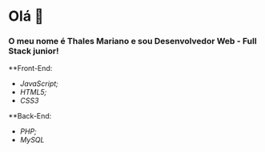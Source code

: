# Olá 👋

<!--
**ThalezJs/ThalezJs** is a ✨ _special_ ✨ repository because its `README.md` (this file) appears on your GitHub profile.

Here are some ideas to get you started:

- 🔭 I’m currently working on ...
- 🌱 I’m currently learning ...
- 👯 I’m looking to collaborate on ...
- 🤔 I’m looking for help with ...
- 💬 Ask me about ...
- 📫 How to reach me: ...
- 😄 Pronouns: ...
- ⚡ Fun fact: ...
-->

### O meu nome é Thales Mariano e sou Desenvolvedor Web - Full Stack junior!
 
 **Front-End:
 - *JavaScript;*
 - *HTML5;*
 - *CSS3*
 
 **Back-End:
 - *PHP;*
 - *MySQL*
